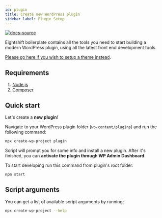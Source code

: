 ```yaml
---
id: plugin
title: Create new WordPress plugin
sidebar_label: Plugin Setup
---
```


[![docs-source](https://img.shields.io/badge/source-eigthshift--frontend--libs-yellow?style=for-the-badge&logo=javascript&labelColor=2a2a2a)](https://github.com/infinum/eightshift-frontend-libs/tree/develop/setup/create-wp-project)

Eightshift boilerplate contains all the tools you need to start building a modern WordPress plugin, using all the latest front end development tools.

[Please go here if you wish to setup a theme instead](https://infinum.github.io/eightshift-docs/docs/theme/).

## Requirements

1. [Node.js](https://nodejs.org/en/)
2. [Composer](https://getcomposer.org/)

## Quick start
Let's create a **new plugin**!

Navigate to your WordPress plugin folder (`wp-content/plugins`) and run the following command:

```bash
npx create-wp-project plugin
```

Script will prompt you for some info and install a new plugin. After it's finished, you can **activate the plugin through WP Admin Dashboard**.

To start developing run this command from plugin's root folder:

```bash
npm start
```

## Script arguments

You can get a list of available script arguments by running:

```bash
npx create-wp-project --help
```
